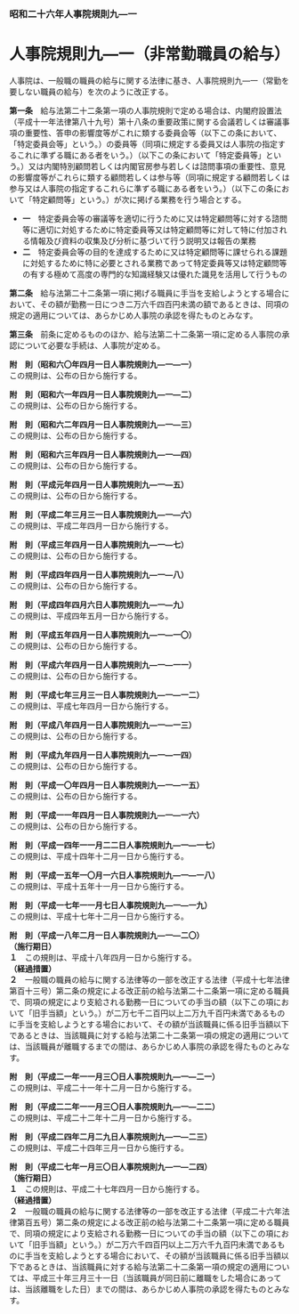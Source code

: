 ### 昭和二十六年人事院規則九―一  
# 人事院規則九―一（非常勤職員の給与）  
人事院は、一般職の職員の給与に関する法律に基き、人事院規則九―一（常勤を要しない職員の給与）を次のように改正する。  
  
  
**第一条**　給与法第二十二条第一項の人事院規則で定める場合は、内閣府設置法（平成十一年法律第八十九号）第十八条の重要政策に関する会議若しくは審議事項の重要性、答申の影響度等がこれに類する委員会等（以下この条において、「特定委員会等」という。）の委員等（同項に規定する委員又は人事院の指定するこれに準ずる職にある者をいう。）（以下この条において「特定委員等」という。）又は内閣特別顧問若しくは内閣官房参与若しくは諮問事項の重要性、意見の影響度等がこれらに類する顧問若しくは参与等（同項に規定する顧問若しくは参与又は人事院の指定するこれらに準ずる職にある者をいう。）（以下この条において「特定顧問等」という。）が次に掲げる業務を行う場合とする。  
* **一**　特定委員会等の審議等を適切に行うために又は特定顧問等に対する諮問等に適切に対処するために特定委員等又は特定顧問等に対して特に付加される情報及び資料の収集及び分析に基づいて行う説明又は報告の業務  
* **二**　特定委員会等の目的を達成するために又は特定顧問等に課せられる課題に対処するために特に必要とされる業務であって特定委員等又は特定顧問等の有する極めて高度の専門的な知識経験又は優れた識見を活用して行うもの  
  
**第二条**　給与法第二十二条第一項に掲げる職員に手当を支給しようとする場合において、その額が勤務一日につき二万六千四百円未満の額であるときは、同項の規定の適用については、あらかじめ人事院の承認を得たものとみなす。  
  
**第三条**　前条に定めるもののほか、給与法第二十二条第一項に定める人事院の承認について必要な手続は、人事院が定める。  
  
**附　則（昭和六〇年四月一日人事院規則九―一―一）**  
この規則は、公布の日から施行する。  
  
**附　則（昭和六一年四月一日人事院規則九―一―二）**  
この規則は、公布の日から施行する。  
  
**附　則（昭和六二年四月一日人事院規則九―一―三）**  
この規則は、公布の日から施行する。  
  
**附　則（昭和六三年四月一日人事院規則九―一―四）**  
この規則は、公布の日から施行する。  
  
**附　則（平成元年四月一日人事院規則九―一―五）**  
この規則は、公布の日から施行する。  
  
**附　則（平成二年三月三一日人事院規則九―一―六）**  
この規則は、平成二年四月一日から施行する。  
  
**附　則（平成三年四月一日人事院規則九―一―七）**  
この規則は、公布の日から施行する。  
  
**附　則（平成四年四月一日人事院規則九―一―八）**  
この規則は、公布の日から施行する。  
  
**附　則（平成四年四月六日人事院規則九―一―九）**  
この規則は、平成四年五月一日から施行する。  
  
**附　則（平成五年四月一日人事院規則九―一―一〇）**  
この規則は、公布の日から施行する。  
  
**附　則（平成六年四月一日人事院規則九―一―一一）**  
この規則は、公布の日から施行する。  
  
**附　則（平成七年三月三一日人事院規則九―一―一二）**  
この規則は、平成七年四月一日から施行する。  
  
**附　則（平成八年四月一日人事院規則九―一―一三）**  
この規則は、公布の日から施行する。  
  
**附　則（平成九年四月一日人事院規則九―一―一四）**  
この規則は、公布の日から施行する。  
  
**附　則（平成一〇年四月一日人事院規則九―一―一五）**  
この規則は、公布の日から施行する。  
  
**附　則（平成一一年四月一日人事院規則九―一―一六）**  
この規則は、公布の日から施行する。  
  
**附　則（平成一四年一一月二二日人事院規則九―一―一七）**  
この規則は、平成十四年十二月一日から施行する。  
  
**附　則（平成一五年一〇月一六日人事院規則九―一―一八）**  
この規則は、平成十五年十一月一日から施行する。  
  
**附　則（平成一七年一一月七日人事院規則九―一―一九）**  
この規則は、平成十七年十二月一日から施行する。  
  
**附　則（平成一八年二月一日人事院規則九―一―二〇）**  
**（施行期日）**  
**１**　この規則は、平成十八年四月一日から施行する。  
**（経過措置）**  
**２**　一般職の職員の給与に関する法律等の一部を改正する法律（平成十七年法律第百十三号）第二条の規定による改正前の給与法第二十二条第一項に定める職員で、同項の規定により支給される勤務一日についての手当の額（以下この項において「旧手当額」という。）が二万七千二百円以上二万九千百円未満であるものに手当を支給しようとする場合において、その額が当該職員に係る旧手当額以下であるときは、当該職員に対する給与法第二十二条第一項の規定の適用については、当該職員が離職するまでの間は、あらかじめ人事院の承認を得たものとみなす。  
  
**附　則（平成二一年一一月三〇日人事院規則九―一―二一）**  
この規則は、平成二十一年十二月一日から施行する。  
  
**附　則（平成二二年一一月三〇日人事院規則九―一―二二）**  
この規則は、平成二十二年十二月一日から施行する。  
  
**附　則（平成二四年二月二九日人事院規則九―一―二三）**  
この規則は、平成二十四年三月一日から施行する。  
  
**附　則（平成二七年一月三〇日人事院規則九―一―二四）**  
**（施行期日）**  
**１**　この規則は、平成二十七年四月一日から施行する。  
**（経過措置）**  
**２**　一般職の職員の給与に関する法律等の一部を改正する法律（平成二十六年法律第百五号）第二条の規定による改正前の給与法第二十二条第一項に定める職員で、同項の規定により支給される勤務一日についての手当の額（以下この項において「旧手当額」という。）が二万六千四百円以上二万六千九百円未満であるものに手当を支給しようとする場合において、その額が当該職員に係る旧手当額以下であるときは、当該職員に対する給与法第二十二条第一項の規定の適用については、平成三十年三月三十一日（当該職員が同日前に離職をした場合にあっては、当該離職をした日）までの間は、あらかじめ人事院の承認を得たものとみなす。  
  
